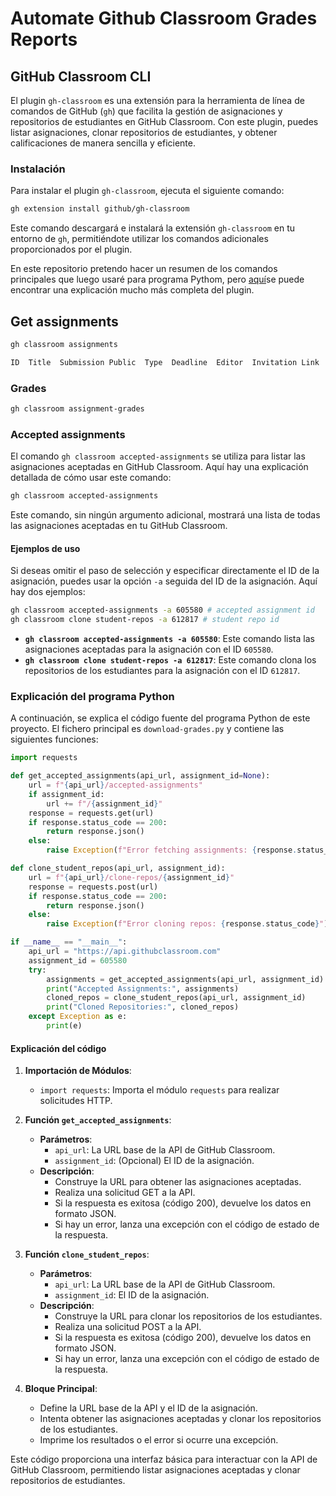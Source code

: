 # Automate Github Classroom Grades Reports

## GitHub Classroom CLI

El plugin `gh-classroom` es una extensión para la herramienta de línea de comandos de GitHub (`gh`) que facilita la gestión de asignaciones y repositorios de estudiantes en GitHub Classroom. Con este plugin, puedes listar asignaciones, clonar repositorios de estudiantes, y obtener calificaciones de manera sencilla y eficiente.

### Instalación

Para instalar el plugin `gh-classroom`, ejecuta el siguiente comando:

```bash
gh extension install github/gh-classroom
```

Este comando descargará e instalará la extensión `gh-classroom` en tu entorno de `gh`, permitiéndote utilizar los comandos adicionales proporcionados por el plugin.

En este repositorio pretendo hacer un resumen de los comandos principales que luego usaré para programa Pythom, pero [aquí](https://github.com/github/gh-classroom)se puede encontrar una explicación mucho más completa del plugin.

## Get assignments

```bash
gh classroom assignments
```

```bash
ID  Title  Submission Public  Type  Deadline  Editor  Invitation Link  Accepted  Submissions  Passing
```

### Grades

```bash
gh classroom assignment-grades
```

### Accepted assignments

El comando `gh classroom accepted-assignments` se utiliza para listar las asignaciones aceptadas en GitHub Classroom. Aquí hay una explicación detallada de cómo usar este comando:

```bash
gh classroom accepted-assignments
```

Este comando, sin ningún argumento adicional, mostrará una lista de todas las asignaciones aceptadas en tu GitHub Classroom.

#### Ejemplos de uso

Si deseas omitir el paso de selección y especificar directamente el ID de la asignación, puedes usar la opción `-a` seguida del ID de la asignación. Aquí hay dos ejemplos:

```bash
gh classroom accepted-assignments -a 605580 # accepted assignment id
gh classroom clone student-repos -a 612817 # student repo id
```

- **`gh classroom accepted-assignments -a 605580`**: Este comando lista las asignaciones aceptadas para la asignación con el ID `605580`.
- **`gh classroom clone student-repos -a 612817`**: Este comando clona los repositorios de los estudiantes para la asignación con el ID `612817`.

### Explicación del programa Python

A continuación, se explica el código fuente del programa Python de este proyecto. El fichero principal es `download-grades.py` y contiene las siguientes funciones:

```python
import requests

def get_accepted_assignments(api_url, assignment_id=None):
    url = f"{api_url}/accepted-assignments"
    if assignment_id:
        url += f"/{assignment_id}"
    response = requests.get(url)
    if response.status_code == 200:
        return response.json()
    else:
        raise Exception(f"Error fetching assignments: {response.status_code}")

def clone_student_repos(api_url, assignment_id):
    url = f"{api_url}/clone-repos/{assignment_id}"
    response = requests.post(url)
    if response.status_code == 200:
        return response.json()
    else:
        raise Exception(f"Error cloning repos: {response.status_code}")

if __name__ == "__main__":
    api_url = "https://api.githubclassroom.com"
    assignment_id = 605580
    try:
        assignments = get_accepted_assignments(api_url, assignment_id)
        print("Accepted Assignments:", assignments)
        cloned_repos = clone_student_repos(api_url, assignment_id)
        print("Cloned Repositories:", cloned_repos)
    except Exception as e:
        print(e)
```

#### Explicación del código

1. **Importación de Módulos**:
    - `import requests`: Importa el módulo `requests` para realizar solicitudes HTTP.

2. **Función `get_accepted_assignments`**:
    - **Parámetros**:
        - `api_url`: La URL base de la API de GitHub Classroom.
        - `assignment_id`: (Opcional) El ID de la asignación.
    - **Descripción**:
        - Construye la URL para obtener las asignaciones aceptadas.
        - Realiza una solicitud GET a la API.
        - Si la respuesta es exitosa (código 200), devuelve los datos en formato JSON.
        - Si hay un error, lanza una excepción con el código de estado de la respuesta.

3. **Función `clone_student_repos`**:
    - **Parámetros**:
        - `api_url`: La URL base de la API de GitHub Classroom.
        - `assignment_id`: El ID de la asignación.
    - **Descripción**:
        - Construye la URL para clonar los repositorios de los estudiantes.
        - Realiza una solicitud POST a la API.
        - Si la respuesta es exitosa (código 200), devuelve los datos en formato JSON.
        - Si hay un error, lanza una excepción con el código de estado de la respuesta.

4. **Bloque Principal**:
    - Define la URL base de la API y el ID de la asignación.
    - Intenta obtener las asignaciones aceptadas y clonar los repositorios de los estudiantes.
    - Imprime los resultados o el error si ocurre una excepción.

Este código proporciona una interfaz básica para interactuar con la API de GitHub Classroom, permitiendo listar asignaciones aceptadas y clonar repositorios de estudiantes.